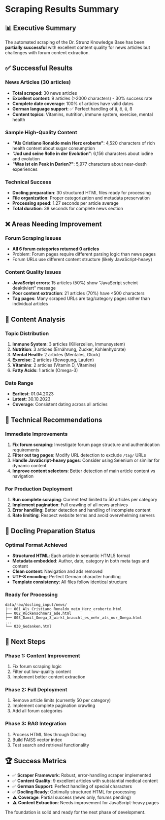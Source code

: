# Scraping Results Summary

## 📊 Executive Summary

The automated scraping of the Dr. Strunz Knowledge Base has been **partially successful** with excellent content quality for news articles but challenges with forum content extraction.

## ✅ Successful Results

### News Articles (30 articles)
- **Total scraped**: 30 news articles
- **Excellent content**: 9 articles (>2000 characters) - 30% success rate
- **Complete date coverage**: 100% of articles have valid dates
- **German language support**: ✅ Perfect handling of ä, ö, ü, ß
- **Content topics**: Vitamins, nutrition, immune system, exercise, mental health

### Sample High-Quality Content
- **"Als Cristiano Ronaldo mein Herz eroberte"**: 4,520 characters of rich health content about sugar consumption
- **"Jod und seine Rolle in der Evolution"**: 6,156 characters about iodine and evolution
- **"Was ist ein Peak in Darien?"**: 5,977 characters about near-death experiences

### Technical Success
- **Docling preparation**: 30 structured HTML files ready for processing
- **File organization**: Proper categorization and metadata preservation
- **Processing speed**: 1.27 seconds per article average
- **Total duration**: 38 seconds for complete news section

## ❌ Areas Needing Improvement

### Forum Scraping Issues
- **All 6 forum categories returned 0 articles**
- Problem: Forum pages require different parsing logic than news pages
- Forum URLs use different content structure (likely JavaScript-heavy)

### Content Quality Issues
- **JavaScript errors**: 15 articles (50%) show "JavaScript scheint deaktiviert" message
- **Poor content extraction**: 21 articles (70%) have <500 characters
- **Tag pages**: Many scraped URLs are tag/category pages rather than individual articles

## 🎯 Content Analysis

### Topic Distribution
1. **Immune System**: 3 articles (Killerzellen, Immunsystem)
2. **Nutrition**: 3 articles (Ernährung, Zucker, Kohlenhydrate)
3. **Mental Health**: 2 articles (Mentales, Glück)
4. **Exercise**: 2 articles (Bewegung, Laufen)
5. **Vitamins**: 2 articles (Vitamin D, Vitamine)
6. **Fatty Acids**: 1 article (Omega-3)

### Date Range
- **Earliest**: 01.04.2023
- **Latest**: 30.10.2023
- **Coverage**: Consistent dating across all articles

## 🔧 Technical Recommendations

### Immediate Improvements
1. **Fix forum scraping**: Investigate forum page structure and authentication requirements
2. **Filter out tag pages**: Modify URL detection to exclude `/tag/` URLs
3. **Handle JavaScript-heavy pages**: Consider using Selenium or similar for dynamic content
4. **Improve content selectors**: Better detection of main article content vs navigation

### For Production Deployment
1. **Run complete scraping**: Current test limited to 50 articles per category
2. **Implement pagination**: Full crawling of all news archives
3. **Error handling**: Better detection and handling of incomplete content
4. **Rate limiting**: Respect website terms and avoid overwhelming servers

## 📄 Docling Preparation Status

### Optimal Format Achieved
- **Structured HTML**: Each article in semantic HTML5 format
- **Metadata embedded**: Author, date, category in both meta tags and content
- **Clean content**: Navigation and ads removed
- **UTF-8 encoding**: Perfect German character handling
- **Template consistency**: All files follow identical structure

### Ready for Processing
```
data/raw/docling_input/news/
├── 001_Als_Cristiano_Ronaldo_mein_Herz_eroberte.html
├── 002_Rückenschmerz_ade.html
├── 003_Damit_Omega_3_wirkt_braucht_es_mehr_als_nur_Omega.html
...
└── 030_Gedanken.html
```

## 🎯 Next Steps

### Phase 1: Content Improvement
1. Fix forum scraping logic
2. Filter out low-quality content
3. Implement better content extraction

### Phase 2: Full Deployment
1. Remove article limits (currently 50 per category)
2. Implement complete pagination crawling
3. Add all forum categories

### Phase 3: RAG Integration
1. Process HTML files through Docling
2. Build FAISS vector index
3. Test search and retrieval functionality

## 🏆 Success Metrics

- ✅ **Scraper Framework**: Robust, error-handling scraper implemented
- ✅ **Content Quality**: 9 excellent articles with substantial medical content
- ✅ **German Support**: Perfect handling of special characters
- ✅ **Docling Ready**: Optimally structured HTML for processing
- ⚠️ **Coverage**: Partial success (news only, forums pending)
- ⚠️ **Content Extraction**: Needs improvement for JavaScript-heavy pages

The foundation is solid and ready for the next phase of development.